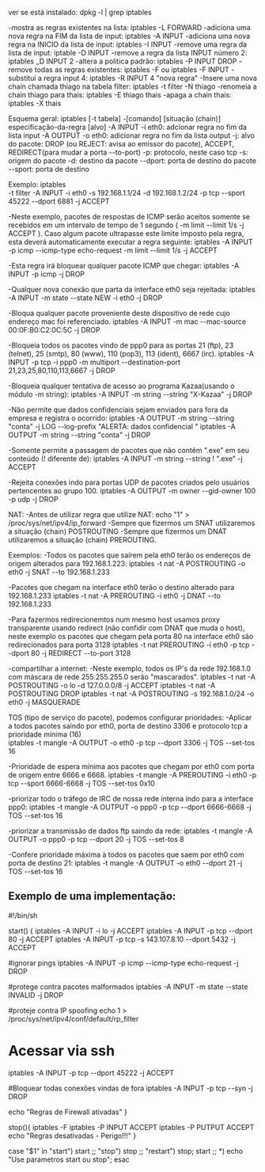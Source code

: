 ver se está instalado: 
 dpkg -l | grep iptables

-mostra as regras existentes na lista: iptables -L FORWARD
-adiciona uma nova regra na FIM da lista de input: iptables -A INPUT
-adiciona uma nova regra na INICIO da lista de input: iptables -I INPUT 
-remove uma regra da lista de input: iptable -D INPUT
-remove a regra da lista INPUT número 2: iptables _D INPUT 2
-altera a politica padrão: iptables -P INPUT DROP
-remove todas as regras existentes: iptables -F ou iptables -F INPUT
-substitui a regra input 4: iptables -R INPUT 4 "nova regra"
-Insere uma nova chain chamada thiago na tabela filter: iptables -t filter -N thiago
-renomeia a chain thiago para thais: iptables -E thiago thais
-apaga a chain thais: iptables -X thais

Esquema geral:
 iptables [-t tabela] -[comando] [situação (chain)] especificação-da-regra [alvo]
 -A INPUT -i eth0: adcionar regra no fim da lista input 
 -A OUTPUT -o eth0: adicionar regra no fim da lista output
 -j: alvo do pacote: DROP (ou REJECT: avisa ao emissor do pacote), ACCEPT, REDIRECT(para mudar a porta --to-port)
 -p: protocolo, neste caso tcp
 -s: origem do pacote
 -d: destino da pacote
 --dport: porta de destino do pacote
 --sport: porta de destino

Exemplo:
 iptables  
  -t filter 
  -A INPUT 
  -i eth0 
  -s 192.168.1.1/24 
  -d 192.168.1.2/24 
  -p tcp 
  --sport 45222 
  --dport 6881 
  -j ACCEPT


  -Neste exemplo, pacotes de respostas de ICMP serão aceitos somente se recebidos em um intervalo de tempo de 1 segundo ( -m limit --limit 1/s -j ACCEPT ). Caso algum pacote ultrapasse este limite imposto pela regra, esta deverá automaticamente executar a regra seguinte:
    iptables -A INPUT -p icmp --icmp-type echo-request -m limit --limit 1/s -j ACCEPT

  -Esta regra irá bloquear qualquer pacote ICMP que chegar:
    iptables -A INPUT -p icmp -j DROP

  -Qualquer nova conexão que parta da interface eth0 seja rejeitada:
    iptables -A INPUT -m state --state NEW -i eth0 -j DROP

  -Bloqua qualquer pacote proveniente deste dispositivo de rede cujo endereço mac foi referenciado.
    iptables -A INPUT -m mac --mac-source 00:0F:B0:C2:0C:5C -j DROP

  -Bloqueia todos os pacotes vindo de ppp0 para as portas 21 (ftp), 23 (telnet), 25 (smtp), 80 (www), 110 (pop3), 113 (ident), 6667 (irc). 
    iptables -A INPUT -p tcp -i ppp0 -m multiport --destination-port 21,23,25,80,110,113,6667 -j DROP

  -Bloqueia qualquer tentativa de acesso ao programa Kazaa(usando o módulo -m string):
    iptables -A INPUT -m string --string "X-Kazaa" -j DROP

  -Não permite que dados confidenciais sejam enviados para fora da empresa e registra o ocorrido:
    iptables -A OUTPUT -m string --string "conta" -j LOG --log-prefix "ALERTA: dados confidencial "
    iptables -A OUTPUT -m string --string "conta" -j DROP

  -Somente permite a passagem de pacotes que não contém ".exe" em seu conteúdo (! diferente de):
    iptables -A INPUT -m string --string ! ".exe" -j ACCEPT

  -Rejeita conexões indo para portas UDP de pacotes criados pelo usuários pertencentes ao grupo 100. 
    iptables -A OUTPUT -m owner --gid-owner 100 -p udp -j DROP

NAT:
  -Antes de utilizar regra que utilize NAT: echo "1" > /proc/sys/net/ipv4/ip_forward
  -Sempre que fizermos um SNAT utilizaremos a situação (chain) POSTROUTING 
  -Sempre que fizermos um DNAT utilizaremos a situação (chain) PREROUTING.

Exemplos:
  -Todos os pacotes que saírem pela eth0 terão os endereços de origem alterados para 192.168.1.223:
    iptables -t nat -A POSTROUTING -o eth0 -j SNAT --to 192.168.1.233

  -Pacotes que chegam na interface eth0 terão o destino alterado para 192.168.1.233 
    iptables -t nat -A PREROUTING -i eth0 -j DNAT --to 192.168.1.233

  -Para fazermos redirecionemtos num mesmo host usamos proxy transparente usando redirect (não confidir com DNAT que muda o host), neste exemplo os pacotes que chegam pela porta 80 na interface eth0 são redirecionados para porta 3128
    iptables -t nat PREROUTING -i eth0 -p tcp --dport 80 -j REDIRECT --to-port 3128 

  -compartilhar a internet: 
  -Neste exemplo, todos os IP's da rede 192.168.1.0 com máscara de rede 255.255.255.0 serão "mascarados". 
    iptables -t nat -A POSTROUTING -o lo -d 127.0.0.0/8 -j ACCEPT 
    iptables -t nat -A POSTROUTING DROP
    iptables -t nat -A POSTROUTING -s 192.168.1.0/24 -o eth0 -j MASQUERADE 

TOS (tipo de serviço do pacote), podemos configurar prioridades:
  -Aplicar a todos pacotes saindo por eth0, porta de destino 3306 e protocolo tcp a prioridade mínima (16)   
    iptables -t mangle -A OUTPUT -o eth0 -p tcp --dport 3306 -j TOS --set-tos 16

  -Prioridade de espera mínima aos pacotes que chegam por eth0 com porta de origem entre 6666 e 6668.
    iptables -t mangle -A PREROUTING -i eth0 -p tcp --sport 6666-6668 -j TOS --set-tos 0x10

  -priorizar todo o tráfego de IRC de nossa rede interna indo para a interface ppp0: 
    iptables -t mangle -A OUTPUT -o ppp0 -p tcp --dport 6666-6668 -j TOS --set-tos 16 

  -priorizar a transmissão de dados ftp saindo da rede: 
    iptables -t mangle -A OUTPUT -o ppp0 -p tcp --dport 20 -j TOS --set-tos 8 

  -Confere prioridade máxima à todos os pacotes que saem por eth0 com porta de destino 21:
    iptables -t mangle -A OUTPUT -o eth0 --dport 21 -j TOS --set-tos 16 

Exemplo de uma implementação:
-------------------------------------------
#!/bin/sh

start() {
  iptables -A INPUT -i lo -j ACCEPT 
  iptables -A INPUT -p tcp  --dport 80 -j ACCEPT 
  iptables -A INPUT -p tcp -s 143.107.8.10 --dport 5432  -j ACCEPT 

  #ignorar pings 
  iptables -A INPUT -p icmp --icmp-type echo-request -j DROP

  #protege contra pacotes malformados 
  iptables -A INPUT -m state --state INVALID -j DROP

  #proteje contra IP spoofing
  echo 1 > /proc/sys/net/ipv4/conf/default/rp_filter

  # Acessar via ssh
  iptables -A INPUT -p tcp --dport 45222 -j ACCEPT 

  #Bloquear todas conexões vindas de fora
  iptables -A INPUT -p tcp --syn -j DROP

  echo "Regras de Firewall ativadas"
}

stop(){
  iptables -F
  iptables -P INPUT ACCEPT
  iptables -P PUTPUT ACCEPT
  echo "Regras desativadas -  Perigo!!!"
} 

case "$1" in
    "start") start ;;
    "stop") stop ;;
    "restart") stop; start ;;
    *) echo "Use parametros start ou stop";
esac 
